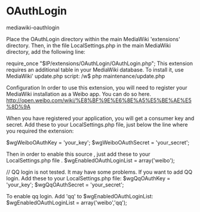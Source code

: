 OAuthLogin
==========

mediawiki-oauthlogin

Place the OAuthLogin directory within the main MediaWiki 'extensions' directory. Then, in the file LocalSettings.php in the main MediaWiki directory, add the following line:

require_once "$IP/extensions/OAuthLogin/OAuthLogin.php";
This extension requires an additional table in your MediaWiki database. To install it, use MediaWiki' update.php script:
/w$ php maintenance/update.php

Configuration
In order to use this extension, you will need to register your MediaWiki installation as a Weibo app. You can do so here.
http://open.weibo.com/wiki/%E8%BF%9E%E6%8E%A5%E5%BE%AE%E5%8D%9A

When you have registered your application, you will get a consumer key and secret. Add these to your LocalSettings.php file, just below the line where you required the extension:

$wgWeiboOAuthKey = 'your_key';
$wgWeiboOAuthSecret = 'your_secret';

Then in order to enable this source , just add these to your LocalSettings.php file .
$wgEnabledOAuthLoginList = array('weibo');

// QQ login is not tested. It may have some problems.
If you want to add QQ login. Add these to your LocalSettings.php file:
$wgQqOAuthKey = 'your_key';
$wgQqOAuthSecret = 'your_secret';

To enable qq login. Add 'qq' to $wgEnabledOAuthLoginList:
$wgEnabledOAuthLoginList = array('weibo','qq');